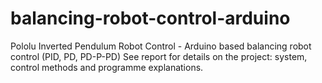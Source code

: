 # balancing-robot-control-arduino
Pololu Inverted Pendulum Robot Control - Arduino based balancing robot control (PID, PD, PD-P-PD)
See report for details on the project: system, control methods and programme explanations.
